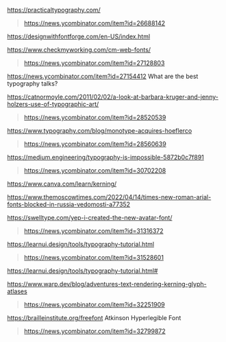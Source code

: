 https://practicaltypography.com/
> https://news.ycombinator.com/item?id=26688142

https://designwithfontforge.com/en-US/index.html

https://www.checkmyworking.com/cm-web-fonts/
> https://news.ycombinator.com/item?id=27128803

https://news.ycombinator.com/item?id=27154412 What are the best typography talks?

https://catnormoyle.com/2011/02/02/a-look-at-barbara-kruger-and-jenny-holzers-use-of-typographic-art/
> https://news.ycombinator.com/item?id=28520539

https://www.typography.com/blog/monotype-acquires-hoeflerco
> https://news.ycombinator.com/item?id=28560639

https://medium.engineering/typography-is-impossible-5872b0c7f891
> https://news.ycombinator.com/item?id=30702208

https://www.canva.com/learn/kerning/

https://www.themoscowtimes.com/2022/04/14/times-new-roman-arial-fonts-blocked-in-russia-vedomosti-a77352

https://swelltype.com/yep-i-created-the-new-avatar-font/
> https://news.ycombinator.com/item?id=31316372

https://learnui.design/tools/typography-tutorial.html
> https://news.ycombinator.com/item?id=31528601

https://learnui.design/tools/typography-tutorial.html#

https://www.warp.dev/blog/adventures-text-rendering-kerning-glyph-atlases
> https://news.ycombinator.com/item?id=32251909

https://brailleinstitute.org/freefont Atkinson Hyperlegible Font
> https://news.ycombinator.com/item?id=32799872